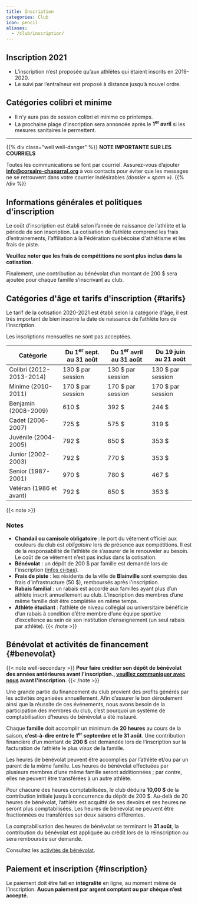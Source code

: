 ```yaml
---
title: Inscription
categories: Club
icon: pencil
aliases:
  - /club/inscription/
---
```



## Inscription 2021
- L’inscription n’est proposée qu’aux athlètes qui étaient inscrits en 2019-2020.
- Le suivi par l’entraîneur est proposé à distance jusqu’à nouvel ordre.

## Catégories colibri et minime
- Il n’y aura pas de session colibri et minime ce printemps.
- La prochaine plage d’inscription sera annoncée après le **1<sup>er</sup> avril** si les mesures sanitaires le permettent.

---


{{% div class="well well-danger" %}}
**NOTE IMPORTANTE SUR LES COURRIELS**

Toutes les communications se font par courriel. Assurez-vous d’ajouter **info@corsaire-chaparral.org** à vos contacts pour éviter que les messages ne se retrouvent dans votre courrier indésirables _(dossier « spam »)_.
{{% /div %}}

## Informations générales et politiques d'inscription

Le coût d’inscription est établi selon l’année de naissance de l’athlète et la période de son inscription. La cotisation de l’athlète comprend les frais d’entrainements, l’affiliation à la Fédération québécoise d'athlétisme et les frais de piste.

**Veuillez noter que les frais de compétitions ne sont plus inclus dans la cotisation.**

Finalement, une contribution au bénévolat d’un montant de 200&nbsp;$ sera ajoutée pour chaque famille s’inscrivant au club.

## Catégories d'âge et tarifs d'inscription {#tarifs}

Le tarif de la cotisation 2020-2021 est établi selon la catégorie d'âge, il est très important de bien inscrire la date de naissance de l’athlète lors de l’inscription.

Les inscriptions mensuelles ne sont pas acceptées.

| Catégorie               | Du 1<sup>er</sup> sept. au 31 août | Du 1<sup>er</sup> avril au 31 août | Du 19 juin au 21 août |
| ----------------------- | ------------------ | ------ | ------ |
| Colibri (2012-2013-2014)| 130 $ par session  | 130 $ par session | 130 $ par session |
| Minime (2010-2011)      | 170 $ par session  | 170 $ par session | 170 $ par session |
| Benjamin  (2008-2009)   | 610 $              | 392 $  | 244 $ |
| Cadet (2006-2007)       | 725 $              | 575 $  | 319 $ |
| Juvénile (2004-2005)    | 792 $              | 650 $  | 353 $ |
| Junior (2002-2003)      | 792 $              | 770 $  | 353 $ |
| Senior (1987-2001)      | 970 $              | 780 $  | 467 $ |
| Vétéran (1986 et avant) | 792 $              | 650 $  | 353 $ |


{{< note >}}
### Notes

- **Chandail ou camisole obligatoire** : le port du vêtement officiel aux couleurs du club est _obligatoire_ lors de présence aux compétitions.  Il est de la responsabilité de l’athlète de s’assurer de le renouveler au besoin.  Le coût de ce vêtement n’est pas inclus dans la cotisation.
- **Bénévolat** : un dépôt de 200&nbsp;$ par famille est demandé lors de l'inscription ([infos ci-bas](#benevolat)).
- **Frais de piste** : les résidents de la ville de **Blainville** sont exemptés des frais d’infrastructure (50&nbsp;$), remboursés après l'inscription.
- **Rabais familial** : un rabais est accordé aux familles ayant plus d’un athlète inscrit annuellement au club.  L’inscription des membres d’une même famille doit être complétée en même temps.
- **Athlète étudiant** : l’athlète de niveau collégial ou universitaire bénéficie d’un rabais à condition d’être membre d’une équipe sportive d’excellence au sein de son institution d’enseignement (un seul rabais par athlète).
{{< /note >}}

<!--
### Catégories d'âge et tarifs d'inscription (club Lachute)

| Catégorie               | Cotisation   |
| ----------------------- | ------------ |
| Benjamin (2006-2007)    | 90 $         |
| Cadet (2004-2005)       | 100 $        |
| Juvénile (2002-2003)    | 110 $        |
-->

## Bénévolat et activités de financement {#benevolat}


{{< note well-secondary >}}
**Pour faire créditer son dépôt de bénévolat des années antérieures avant l'inscription., [veuillez communiquer avec nous](mailto:info@corsaire-chaparral.org) avant l'inscription**.
{{< /note >}}

Une grande partie du financement du club provient des profits générés par les activités organisées annuellement. Afin d’assurer le bon déroulement ainsi que la réussite de ces événements, nous avons besoin de la participation des membres du club, c’est pourquoi un système de comptabilisation d’heures de bénévolat a été instauré.

Chaque **famille** doit accomplir un minimum de **20 heures** au cours de la saison, **c’est-à-dire entre le 1<sup>er</sup> septembre et le 31 août**.  Une contribution financière d’un montant de **200&nbsp;$** est demandée lors de l’inscription sur la facturation de l’athlète le plus _vieux_ de la famille.

Les heures de bénévolat peuvent être accomplies par l’athlète et/ou par un parent de la même famille. Les heures de bénévolat effectuées par plusieurs membres d’une même famille seront additionnées ; par contre, elles ne peuvent être transférées à un autre athlète.

Pour chacune des heures comptabilisées, le club déduira **10,00&nbsp;$** de la contribution initiale jusqu’à concurrence du dépôt de 200 $. Au-delà de 20 heures de bénévolat, l’athlète est acquitté de ses devoirs et ses heures ne seront plus comptabilisées. Les heures de bénévolat ne peuvent être fractionnées ou transférées sur deux saisons différentes.

La comptabilisation des heures de bénévolat se terminant le **31 août**, la contribution du bénévolat est appliquée au crédit lors de la réinscription ou sera remboursée sur demande.

Consultez les [activités de bénévolat](/club/benevolat/).


## Paiement et inscription {#inscription}

Le paiement doit être fait en **intégralité** en ligne, au moment même de l’inscription. **Aucun paiement par argent comptant ou par chèque n’est accepté.**

<!--

<a class="btn btn-primary btn--block -lg" href="http://www.trackiereg.com/coch/">**Inscription 2020-2021** <span class="icon icon-pencil"></a>

-->
